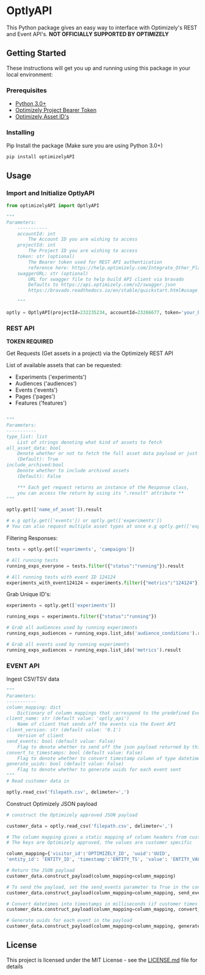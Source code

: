 # OptlyAPI

This Python package gives an easy way to interface with Optimizely's REST and Event API's. **NOT OFFICIALLY SUPPORTED BY OPTIMIZELY**

## Getting Started

These instructions will get you up and running using this package in your local environment:

### Prerequisites

- [Python 3.0+](https://www.python.org/downloads/)
- [Optimizely Project Bearer Token](https://help.optimizely.com/Integrate_Other_Platforms/Generate_a_personal_access_token_in_Optimizely_X_Web)
- [Optimizely Asset ID's](https://help.optimizely.com/Troubleshoot_Problems/API_Names%3A_Find_masked_IDs_for_troubleshooting)


### Installing

Pip Install the package (Make sure you are using Python 3.0+)

```
pip install optimizelyAPI 
```


## Usage

### Import and Initialize OptlyAPI


```python
from optimizelyAPI import OptlyAPI

"""
Parameters:
    -----------
    accountId: int
        The Account ID you are wishing to access
    projectId: int
        The Project ID you are wishing to access
    token: str (optional)
        The Bearer token used for REST API authentication
        reference here: https://help.optimizely.com/Integrate_Other_Platforms/Generate_a_personal_access_token_in_Optimizely_X_Web
    swaggerURL: str (optional)
        URL for swagger file to help build API client via bravado
        Defaults to https://api.optimizely.com/v2/swagger.json
        https://bravado.readthedocs.io/en/stable/quickstart.html#usage

    """

optly = OptlyAPI(projectId=232235234, accountId=23266677, token='your_bearer_token_here')
```


### REST API 

**TOKEN REQUIRED**

Get Requests (Get assets in a project) via the Optimizely REST API

List of available assets that can be requested: 

- Experiments ('experiments')
- Audiences ('audiences')
- Events ('events')
- Pages ('pages')
- Features ('features')


```python

"""
Parameters:
-----------
type_list: list
    List of strings denoting what kind of assets to fetch 
all_asset_data: bool
    Denote whether or not to fetch the full asset data payload or just the trimmed versioning (search api)
    (Default): True 
include_archived:bool
    Denote whether to include archived assets 
    (Default): False

    *** Each get request returns an instance of the Response class, 
    you can access the return by using its ".result" attribute ** 
"""

optly.get(['name_of_asset']).result

# e.g optly.get(['events']) or optly.get(['experiments'])
# You can also request multiple asset types at once e.g optly.get(['experiments', 'campaigns'])
```

Filtering Responses:

```python
tests = optly.get(['experiments', 'campaigns'])

# All running tests
running_exps_everyone = tests.filter({"status":"running"}).result

# All running tests with event ID 124124
experiments_with_event124124 = experiments.filter({"metrics":"124124"}).result

```

Grab Unique ID's:

```python
experiments = optly.get(['experiments'])

running_exps = experiments.filter({"status":"running"})

# Grab all audiences used by running experiments
running_exps_audiences = running_exps.list_ids('audience_conditions').result

# Grab all events used by running experiments
running_exps_audiences = running_exps.list_ids('metrics').result

```



### EVENT API

Ingest CSV/TSV data 

```python
"""
Parameters:
-----------
column_mapping: dict
    Dictionary of column mappings that correspond to the predefined Event API schema (see above reference)
client_name: str (default value: 'optly_api')
    Name of client that sends off the events via the Event API
client_version: str (default value: '0.1')
    Version of client 
send_events: bool (default value: False)
    Flag to denote whether to send off the json payload returned by this method to Optimizely's events endpoint
convert_to_timestamps: bool (default value: False)
    Flag to denote whether to convert timestamp column of type datetime to timestamps of milliseconds
generate_uuids: bool (default value: False)
    Flag to denote whether to generate uuids for each event sent
"""
# Read customer data in 

optly.read_csv('filepath.csv', delimeter=',')
```

Construct Optimizely JSON payload 

```python
# construct the Optimizely approved JSON payload

customer_data = optly.read_csv('filepath.csv', delimeter=',')

# The column mapping gives a static mapping of column headers from customer data --> Optimizely
# The keys are Optimizely approved, the values are customer specific 

column_mapping={'visitor_id':'OPTIMIZELY_ID', 'uuid':'UUID', 
'entity_id': 'ENTITY_ID', 'timestamp':'ENTITY_TS', 'value': 'ENTITY_VALUE'}

# Return the JSON payload
customer_data.construct_payload(column_mapping=column_mapping)

# To send the payload, set the send_events parameter to True in the constuct_payload method
customer_data.construct_payload(column_mapping=column_mapping, send_events=True)

# Convert datetimes into timestamps in milliseconds (if customer times are of datetime type)
customer_data.construct_payload(column_mapping=column_mapping, convert_to_timestamps=True)

# Generate uuids for each event in the payload
customer_data.construct_payload(column_mapping=column_mapping, generate_uuids=True)


```


## License

This project is licensed under the MIT License - see the [LICENSE.md](LICENSE.md) file for details


